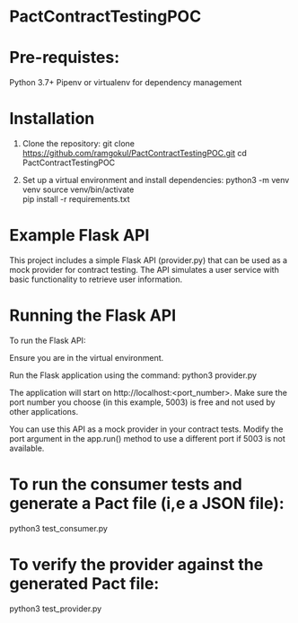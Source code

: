 # PactContractTestingPOC


# Pre-requistes:
Python 3.7+
Pipenv or virtualenv for dependency management


# Installation

1. Clone the repository:
git clone https://github.com/ramgokul/PactContractTestingPOC.git
cd PactContractTestingPOC

2. Set up a virtual environment and install dependencies:
python3 -m venv venv
source venv/bin/activate  
pip install -r requirements.txt

# Example Flask API
This project includes a simple Flask API (provider.py) that can be used as a mock provider for contract testing. The API simulates a user service with basic functionality to retrieve user information.

# Running the Flask API
To run the Flask API:

Ensure you are in the virtual environment.

Run the Flask application using the command: python3 provider.py

The application will start on http://localhost:<port_number>. Make sure the port number you choose (in this example, 5003) is free and not used by other applications.

You can use this API as a mock provider in your contract tests. Modify the port argument in the app.run() method to use a different port if 5003 is not available.

# To run the consumer tests and generate a Pact file (i,e a JSON file):
python3 test_consumer.py

# To verify the provider against the generated Pact file:
python3 test_provider.py
